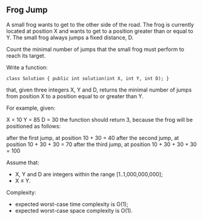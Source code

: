## Frog Jump  
A small frog wants to get to the other side of the road. The frog is currently located at position X and wants to get to a position greater than or equal to Y. The small frog always jumps a fixed distance, D.

Count the minimal number of jumps that the small frog must perform to reach its target.  

Write a function:
```
class Solution { public int solution(int X, int Y, int D); }
```
that, given three integers X, Y and D, returns the minimal number of jumps from position X to a position equal to or greater than Y.

For example, given:

  X = 10
  Y = 85
  D = 30
the function should return 3, because the frog will be positioned as follows:

after the first jump, at position 10 + 30 = 40
after the second jump, at position 10 + 30 + 30 = 70
after the third jump, at position 10 + 30 + 30 + 30 = 100

Assume that:  
* X, Y and D are integers within the range [1..1,000,000,000];
* X ≤ Y.  

Complexity:  
* expected worst-case time complexity is O(1);
* expected worst-case space complexity is O(1).
